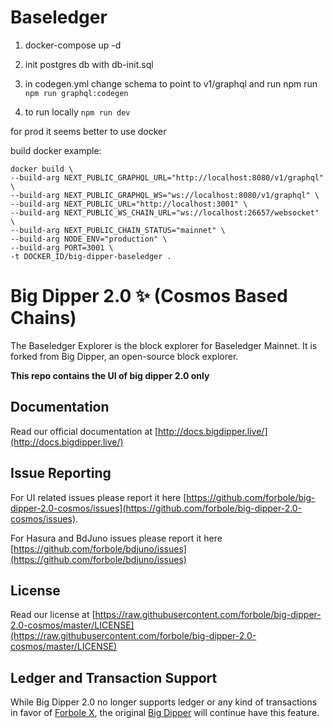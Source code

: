 # Baseledger

1. docker-compose up -d
2. init postgres db with db-init.sql

3. in codegen.yml change schema to point to v1/graphql and run npm run `npm run graphql:codegen`

4. to run locally `npm run dev`

for prod it seems better to use docker

build docker example:

```
docker build \
--build-arg NEXT_PUBLIC_GRAPHQL_URL="http://localhost:8080/v1/graphql" \
--build-arg NEXT_PUBLIC_GRAPHQL_WS="ws://localhost:8080/v1/graphql" \
--build-arg NEXT_PUBLIC_URL="http://localhost:3001" \
--build-arg NEXT_PUBLIC_WS_CHAIN_URL="ws://localhost:26657/websocket" \
--build-arg NEXT_PUBLIC_CHAIN_STATUS="mainnet" \
--build-arg NODE_ENV="production" \
--build-arg PORT=3001 \
-t DOCKER_ID/big-dipper-baseledger .

```



# Big Dipper 2.0 ✨ (Cosmos Based Chains)
The Baseledger Explorer is the block explorer for Baseledger Mainnet. It is forked from Big Dipper, an open-source block explorer.

**This repo contains the UI of big dipper 2.0 only**

## Documentation
Read our official documentation at [http://docs.bigdipper.live/](http://docs.bigdipper.live/)

## Issue Reporting
For UI related issues please report it here [https://github.com/forbole/big-dipper-2.0-cosmos/issues](https://github.com/forbole/big-dipper-2.0-cosmos/issues).

For Hasura and BdJuno issues please report it here [https://github.com/forbole/bdjuno/issues](https://github.com/forbole/bdjuno/issues)

## License
Read our license at [https://raw.githubusercontent.com/forbole/big-dipper-2.0-cosmos/master/LICENSE](https://raw.githubusercontent.com/forbole/big-dipper-2.0-cosmos/master/LICENSE)

## Ledger and Transaction Support
While Big Dipper 2.0 no longer supports ledger or any kind of transactions in favor of [Forbole X](https://github.com/forbole/forbole-x), the original [Big Dipper](https://github.com/forbole/big-dipper) will continue have this feature.
